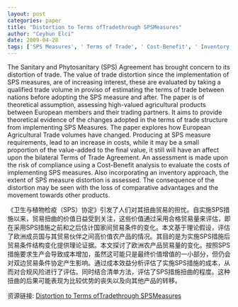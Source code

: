 ```yaml
---
layout: post
categories: paper
title: "Distortion to Terms ofTradethrough SPSMeasures"
author: "Ceyhun Elci"
date: 2009-04-28
tags: ['SPS Measures', ' Terms of Trade', ' Cost-Benefit', ' Inventory']
---
```


The Sanitary and Phytosanitary (SPS) Agreement has brought concern to its distortion of trade. The value of trade distortion since the implementation of SPS measures, are of increasing interest, these are evaluated by taking a qualified trade volume in proviso of estimating the terms of trade between nations before adopting the SPS measure and after. The paper is of theoretical assumption, assessing high-valued agricultural products between European members and their trading partners. It aims to provide theoretical evidence of the changes adopted in the terms of trade structure from implementing SPS Measures. The paper explores how European Agricultural Trade volumes have changed. Producing at SPS measure requirements, lead to an increase in costs, while it may be a small proportion of the value-added to the final value, it still will have an affect upon the bilateral Terms of Trade Agreement. An assessment is made upon the risk of compliance using a Cost-Benefit analysis to evaluate the costs of implementing SPS measures. Also incorporating an inventory approach, the extent of SPS measure distortion is assessed. The consequence of the distortion may be seen with the loss of comparative advantages and the movement towards other products.

《卫生与植物检疫（SPS）协定》引发了人们对其扭曲贸易的担忧。自实施SPS措施以来，贸易扭曲的价值日益受到关注，这些价值通过采用合格贸易量来评估，即在采用SPS措施之前和之后估计国家间贸易条件的变化。本文基于理论假设，评估了欧洲成员国与其贸易伙伴之间高价值农产品的情况。其目的是为实施SPS措施后贸易条件结构变化提供理论证据。本文探讨了欧洲农产品贸易量的变化。按照SPS措施要求生产会导致成本增加，虽然这可能只是最终价值增值的一小部分，但仍会对双边贸易条件协定产生影响。通过成本效益分析评估了实施SPS措施的成本，从而对合规风险进行了评估。同时结合清单方法，评估了SPS措施扭曲的程度。这种扭曲的后果可能表现为比较优势的丧失以及向其他产品的转移。

资源链接: [Distortion to Terms ofTradethrough SPSMeasures](https://papers.ssrn.com/sol3/papers.cfm?abstract_id=1395967)
